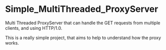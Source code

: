 # Simple_MultiThreaded_ProxyServer

Multi Threaded ProxyServer that can handle the GET requests from multiple clients, and using HTTP/1.0.  

This is a really simple project, that aims to help to understand how the proxy works.

